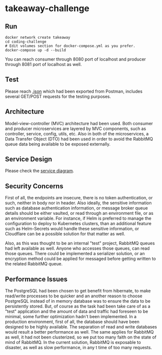 # takeaway-challenge

## Run

```
docker network create takeaway
cd coding-challenge
# Edit volumes section for docker-compose.yml as you prefer.
docker-compose up -d --build
```
You can reach consumer through 8080 port of localhost and producer through 8081 port of localhost as well.

## Test

Please reach [.json](https://github.com/mcege/takeaway-challenge/blob/master/coding-challenge/takeaway.postman_collection.json) which had been exported from Postman, includes several GET/POST requests for the testing purposes.

## Architecture

Model-view-controller (MVC) architecture had been used. Both consumer and producer microservices are layered by MVC components, such as controller, service, config, utils, etc. Also in both of the microservices, a Data Transfer Object (DTO) had been used in order to avoid the RabbitMQ queue data being available to be exposed externally. 

## Service Design

Please check the [service diagram](https://github.com/mcege/takeaway-challenge/blob/master/takeaway-service-diagram.png).

## Security Concerns

First of all, the endpoints are insecure, there is no token authentication, or such, neither in body nor in header. Also ideally, the sensitive information such as database authentication information, or message broker queue details should be either vaulted, or read through an environment file, or as an environment variable. For instance, if Helm is preferred to manage the configuration to deploy to Kubernetes clusters, than an additional feature such as Helm-Secrets would handle these sensitive information, or Cloudflare can be a possible solution for that matter as well.

Also, as this was thought to be an internal "test" project, RabbitMQ queues had left available as well. Anyone who accesses those queues, can read those queues. There could be implemented a serializer solution, or an encryption method could be applied for messaged before getting written to the related RabbitMQ queue. 

## Performance Issues

The PostgreSQL had been chosen to get benefit from hibernate, to make read/write processes to be quicker and an another reason to choose PostgreSQL instead of in memory database was to ensure the data to be persistently stored. But, of course as the task had been take care of as a "test" application and the amount of data and traffic had foreseen to be minimal, some further optimization hadn't been implemented. In a production environment, first of all, the database should have been designed to be highly available. The separation of read and write databases would result a better performance as well. The same applies for RabbitMQ as well, it had not been clusterized, so we put too many faith on the state of mind of RabbitMQ. In the current solution, RabbitMQ is exposable to disaster, as well as slow performance, in any t time of too many requests. 
